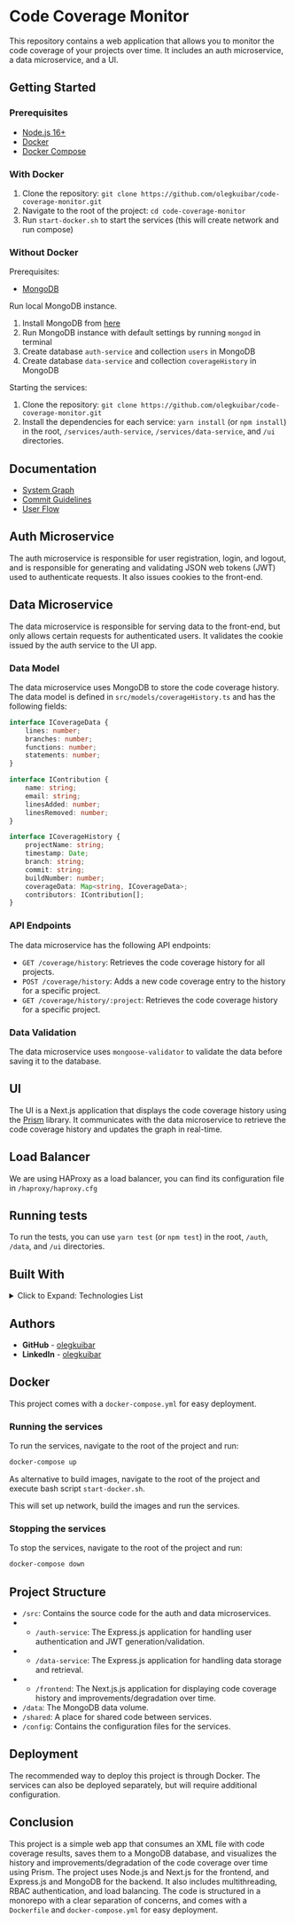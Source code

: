 # Code Coverage Monitor

This repository contains a web application that allows you to monitor the code coverage of your projects over time. It includes an auth microservice, a data microservice, and a UI.

## Getting Started

### Prerequisites

- [Node.js 16+](https://nodejs.org/en/)
- [Docker](https://www.docker.com/)
- [Docker Compose](https://docs.docker.com/compose/)

### With Docker

1. Clone the repository: `git clone https://github.com/olegkuibar/code-coverage-monitor.git`
2. Navigate to the root of the project: `cd code-coverage-monitor`
3. Run `start-docker.sh` to start the services (this will create network and run compose)

### Without Docker


Prerequisites:

- [MongoDB](https://www.mongodb.com/)

Run local MongoDB instance.

1. Install MongoDB from [here](https://www.mongodb.com/try/download/community)
2. Run MongoDB instance with default settings by running `mongod` in terminal
3. Create database `auth-service` and collection `users` in MongoDB
4. Create database `data-service` and collection `coverageHistory` in MongoDB

Starting the services:

1. Clone the repository: `git clone https://github.com/olegkuibar/code-coverage-monitor.git`
2. Install the dependencies for each service: `yarn install` (or `npm install`) in the root, `/services/auth-service`, `/services/data-service`, and `/ui` directories.

## Documentation

- [System Graph](docs/SYSTEM_GRAPH.md)
- [Commit Guidelines](docs/COMMIT_GUIDELINES.md)
- [User Flow](docs/USER_FLOW.md)

## Auth Microservice

The auth microservice is responsible for user registration, login, and logout, and is responsible for generating and validating JSON web tokens (JWT) used to authenticate requests. It also issues cookies to the front-end.

## Data Microservice

The data microservice is responsible for serving data to the front-end, but only allows certain requests for authenticated users. It validates the cookie issued by the auth service to the UI app.

### Data Model

The data microservice uses MongoDB to store the code coverage history. The data model is defined in `src/models/coverageHistory.ts` and has the following fields:

```typescript
interface ICoverageData {
    lines: number;
    branches: number;
    functions: number;
    statements: number;
}

interface IContribution {
    name: string;
    email: string;
    linesAdded: number;
    linesRemoved: number;
}

interface ICoverageHistory {
    projectName: string;
    timestamp: Date;
    branch: string;
    commit: string;
    buildNumber: number;
    coverageData: Map<string, ICoverageData>;
    contributors: IContribution[];
}
```


### API Endpoints

The data microservice has the following API endpoints:

- `GET /coverage/history`: Retrieves the code coverage history for all projects.
- `POST /coverage/history`: Adds a new code coverage entry to the history for a specific project.
- `GET /coverage/history/:project`: Retrieves the code coverage history for a specific project.

### Data Validation

The data microservice uses `mongoose-validator` to validate the data before saving it to the database.

## UI

The UI is a Next.js application that displays the code coverage history using the [Prism](https://prismjs.com/) library. It communicates with the data microservice to retrieve the code coverage history and updates the graph in real-time.

## Load Balancer

We are using HAProxy as a load balancer, you can find its configuration file in `/haproxy/haproxy.cfg`

## Running tests

To run the tests, you can use `yarn test` (or `npm test`) in the root, `/auth`, `/data`, and `/ui` directories.

## Built With

<details>
  <summary>Click to Expand: Technologies List</summary>

- [Express.js](https://expressjs.com/) - The web framework used
- [Mongoose](https://mongoosejs.com/) - MongoDB object modeling tool
- [Passport](http://www.passportjs.org/) - Authentication middleware
- [Helmet](https://helmetjs.github.io/) - HTTP security headers
- [Body-parser](https://www.npmjs.com/package/body-parser) - Node.js body parsing middleware
- [Next.js](https://Next.jsjs.org/) - JavaScript library for building user interfaces
- [Prism](https://prismjs.com/) - JavaScript library for syntax highlighting
- [Docker](https://www.docker.com/) - Containerization platform
- [HAProxy](https://www.haproxy.com/) - Load balancer
- [MongoDB](https://www.mongodb.com/) - NoSQL database
- [Axios](https://www.npmjs.com/package/axios) - Promise based HTTP client
- [Istanbul](https://istanbul.js.org/) - JavaScript code coverage tool
- [Jest](https://jestjs.io/) - JavaScript testing framework
- [Chart.js](https://www.chartjs.org/) - JavaScript library for data visualization

</details>

## Authors
* **GitHub** - [olegkuibar](https://www.github.com/oleg-kuibar)
* **LinkedIn** - [olegkuibar](https://www.linkedin.com/in/olegkuibar/)


## Docker

This project comes with a `docker-compose.yml` for easy deployment.

### Running the services

To run the services, navigate to the root of the project and run:

```bash 
docker-compose up
```

As alternative to build images, navigate to the root of the project and execute bash script `start-docker.sh`.

This will set up network, build the images and run the services.

### Stopping the services

To stop the services, navigate to the root of the project and run:
```bash
docker-compose down
```


## Project Structure

- `/src`: Contains the source code for the auth and data microservices.
- - `/auth-service`: The Express.js application for handling user authentication and JWT generation/validation.
- - `/data-service`: The Express.js application for handling data storage and retrieval.
- - `/frontend`: The Next.js.js application for displaying code coverage history and improvements/degradation over time.
- `/data`: The MongoDB data volume.
- `/shared`: A place for shared code between services.
- `/config`: Contains the configuration files for the services.

## Deployment

The recommended way to deploy this project is through Docker. The services can also be deployed separately, but will require additional configuration.

## Conclusion

This project is a simple web app that consumes an XML file with code coverage results, saves them to a MongoDB database, and visualizes the history and improvements/degradation of the code coverage over time using Prism. The project uses Node.js and Next.js for the frontend, and Express.js and MongoDB for the backend. It also includes multithreading, RBAC authentication, and load balancing. The code is structured in a monorepo with a clear separation of concerns, and comes with a `Dockerfile` and `docker-compose.yml` for easy deployment.
